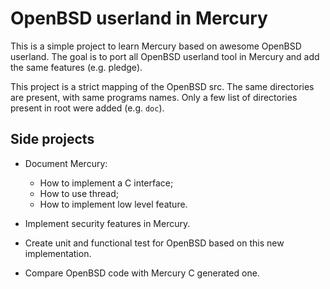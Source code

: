 # OpenBSD userland in Mercury

This is a simple project to learn Mercury based on awesome OpenBSD
userland. The goal is to port all OpenBSD userland tool in Mercury and
add the same features (e.g. pledge).

This project is a strict mapping of the OpenBSD src. The same
directories are present, with same programs names. Only a few list of
directories present in root were added (e.g. `doc`).

## Side projects

 * Document Mercury: 
   * How to implement a C interface;
   * How to use thread;
   * How to implement low level feature.
   
 * Implement security features in Mercury.
 
 * Create unit and functional test for OpenBSD based on this new
   implementation.

 * Compare OpenBSD code with Mercury C generated one.
